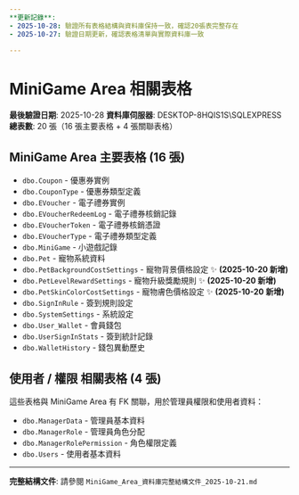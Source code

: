 ```yaml
---
**更新記錄**:
- 2025-10-28: 驗證所有表格結構與資料庫保持一致，確認20張表完整存在
- 2025-10-27: 驗證日期更新，確認表格清單與實際資料庫一致

---
```


# MiniGame Area 相關表格

**最後驗證日期**: 2025-10-28
**資料庫伺服器**: DESKTOP-8HQIS1S\SQLEXPRESS
**總表數**: 20 張（16 張主要表格 + 4 張關聯表格）

## MiniGame Area 主要表格 (16 張)

- `dbo.Coupon` - 優惠券實例
- `dbo.CouponType` - 優惠券類型定義
- `dbo.EVoucher` - 電子禮券實例
- `dbo.EVoucherRedeemLog` - 電子禮券核銷記錄
- `dbo.EVoucherToken` - 電子禮券核銷憑證
- `dbo.EVoucherType` - 電子禮券類型定義
- `dbo.MiniGame` - 小遊戲記錄
- `dbo.Pet` - 寵物系統資料
- `dbo.PetBackgroundCostSettings` - 寵物背景價格設定 ✨ **(2025-10-20 新增)**
- `dbo.PetLevelRewardSettings` - 寵物升級獎勵規則 ✨ **(2025-10-20 新增)**
- `dbo.PetSkinColorCostSettings` - 寵物膚色價格設定 ✨ **(2025-10-20 新增)**
- `dbo.SignInRule` - 簽到規則設定
- `dbo.SystemSettings` - 系統設定
- `dbo.User_Wallet` - 會員錢包
- `dbo.UserSignInStats` - 簽到統計記錄
- `dbo.WalletHistory` - 錢包異動歷史

## 使用者 / 權限 相關表格 (4 張)

這些表格與 MiniGame Area 有 FK 關聯，用於管理員權限和使用者資料：

- `dbo.ManagerData` - 管理員基本資料
- `dbo.ManagerRole` - 管理員角色分配
- `dbo.ManagerRolePermission` - 角色權限定義
- `dbo.Users` - 使用者基本資料

---

**完整結構文件**: 請參閱 `MiniGame_Area_資料庫完整結構文件_2025-10-21.md`
